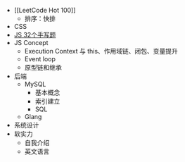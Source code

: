 - [[LeetCode Hot 100]]
	- 排序：快排
- CSS
- [JS 32个手写题](https://www.readfog.com/a/1643702077347696640)
- JS Concept
	- Execution  Context 与 this、作用域链、闭包、变量提升
	- Event loop
	- 原型链和继承
- 后端
	- MySQL
		- 基本概念
		- 索引建立
		- SQL
	- Glang
- 系统设计
- 软实力
	- 自我介绍
	- 英文语言